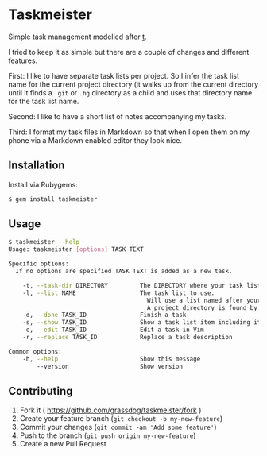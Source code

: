 # Taskmeister

Simple task management modelled after [t](http://stevelosh.com/projects/t/).

I tried to keep it as simple but there are a couple of changes and different
features.

First: I like to have separate task lists per project. So I infer the task list
name for the current project directory (it walks up from the current directory
until it finds a `.git` or `.hg` directory as a child and uses that directory
name for the task list name.

Second: I like to have a short list of notes accompanying my tasks.

Third: I format my task files in Markdown so that when I open them on my phone
via a Markdown enabled editor they look nice.

## Installation

Install via Rubygems:

```sh
$ gem install taskmeister
```

## Usage

```sh
$ taskmeister --help
Usage: taskmeister [options] TASK TEXT

Specific options:
  If no options are specified TASK TEXT is added as a new task.

    -t, --task-dir DIRECTORY         The DIRECTORY where your task lists are stored. Defaults to pwd.
    -l, --list NAME                  The task list to use.
                                       Will use a list named after your current project directory if not supplied.
                                       A project directory is found by walking up from the current directory and stopping if a .git or .hg directory is found.
    -d, --done TASK_ID               Finish a task
    -s, --show TASK_ID               Show a task list item including its notes
    -e, --edit TASK_ID               Edit a task in Vim
    -r, --replace TASK_ID            Replace a task description

Common options:
    -h, --help                       Show this message
        --version                    Show version
```

## Contributing

1. Fork it ( https://github.com/grassdog/taskmeister/fork )
2. Create your feature branch (`git checkout -b my-new-feature`)
3. Commit your changes (`git commit -am 'Add some feature'`)
4. Push to the branch (`git push origin my-new-feature`)
5. Create a new Pull Request
